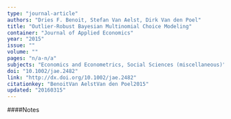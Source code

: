 ```yaml
---
type: "journal-article"
authors: "Dries F. Benoit, Stefan Van Aelst, Dirk Van den Poel"
title: "Outlier-Robust Bayesian Multinomial Choice Modeling"
container: "Journal of Applied Economics"
year: "2015"
issue: ""
volume: ""
pages: "n/a-n/a"
subjects: "Economics and Econometrics, Social Sciences (miscellaneous)"
doi: "10.1002/jae.2482"
link: "http://dx.doi.org/10.1002/jae.2482"
citationkey: "BenoitVan AelstVan den Poel2015"
updated: "20160315"
---
```


####Notes
